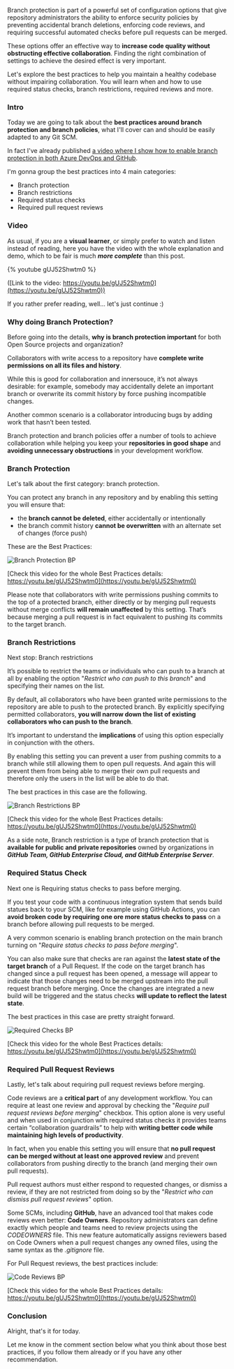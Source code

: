 Branch protection is part of a powerful set of configuration options that give repository administrators the ability to enforce security policies by preventing accidental branch deletions, enforcing code reviews, and requiring successful automated checks before pull requests can be merged.

These options offer an effective way to __increase code quality without obstructing effective collaboration__. Finding the right combination of settings to achieve the desired effect is very important.

Let's explore the best practices to help you maintain a healthy codebase without impairing collaboration. You will learn when and how to use required status checks, branch restrictions, required reviews and more.

### Intro

Today we are going to talk about the __best practices around branch protection and branch policies__, what I'll cover can and should be easily adapted to any Git SCM.

In fact I've already published [a video where I show how to enable branch protection in both Azure DevOps and GitHub](https://youtu.be/Y6YUHG8Es-Y).

I'm gonna group the best practices into 4 main categories:

- Branch protection
- Branch restrictions
- Required status checks
- Required pull request reviews

### Video

As usual, if you are a __visual learner__, or simply prefer to watch and listen instead of reading, here you have the video with the whole explanation and demo, which to be fair is much ___more complete___ than this post.

{% youtube gUJ52Shwtm0 %}

([Link to the video: https://youtu.be/gUJ52Shwtm0](https://youtu.be/gUJ52Shwtm0))

If you rather prefer reading, well... let's just continue :)

### Why doing Branch Protection?

Before going into the details, __why is branch protection important__ for both Open Source projects and organization?

Collaborators with write access to a repository have __complete write permissions on all its files and history__. 

While this is good for collaboration and innersouce, it’s not always desirable: for example, somebody may accidentally delete an important branch or overwrite its commit history by force pushing incompatible changes.

Another common scenario is a collaborator introducing bugs by adding work that hasn’t been tested.

Branch protection and branch policies offer a number of tools to achieve collaboration while helping you keep your __repositories in good shape__ and __avoiding unnecessary obstructions__ in your development workflow.

### Branch Protection

Let's talk about the first category: branch protection.

You can protect any branch in any repository and by enabling this setting you will ensure that:

- the __branch cannot be deleted__, either accidentally or intentionally
- the branch commit history __cannot be overwritten__ with an alternate set of changes (force push)

These are the Best Practices:

![Branch Protection BP](https://dev-to-uploads.s3.amazonaws.com/i/09kcugb35zq2xzyxzqw1.png)

[Check this video for the whole Best Practices details: https://youtu.be/gUJ52Shwtm0](https://youtu.be/gUJ52Shwtm0)

Please note that collaborators with write permissions pushing commits to the top of a protected branch, either directly or by merging pull requests without merge conflicts __will remain unaffected__ by this setting. That’s because merging a pull request is in fact equivalent to pushing its commits to the target branch.

### Branch Restrictions

Next stop: Branch restrictions

It’s possible to restrict the teams or individuals who can push to a branch at all by enabling the option "_Restrict who can push to this branch_" and specifying their names on the list.

By default, all collaborators who have been granted write permissions to the repository are able to push to the protected branch. By explicitly specifying permitted collaborators, __you will narrow down the list of existing collaborators who can push to the branch__.

It’s important to understand the __implications__ of using this option especially in conjunction with the others.

By enabling this setting you can prevent a user from pushing commits to a branch while still allowing them to open pull requests. And again this will prevent them from being able to merge their own pull requests and therefore only the users in the list will be able to do that.

The best practices in this case are the following.

![Branch Restrictions BP](https://dev-to-uploads.s3.amazonaws.com/i/clmp0d8xcy3f3uwhxcpe.png)

[Check this video for the whole Best Practices details: https://youtu.be/gUJ52Shwtm0](https://youtu.be/gUJ52Shwtm0)

As a side note, Branch restriction is a type of branch protection that is __available for public and private repositories__ owned by organizations in ___GitHub Team, GitHub Enterprise Cloud, and GitHub Enterprise Server___.

### Required Status Check

Next one is Requiring status checks to pass before merging.

If you test your code with a continuous integration system that sends build statues back to your SCM, like for example using GitHub Actions, you can __avoid broken code by requiring one ore more status checks to pass__ on a branch before allowing pull requests to be merged.

A very common scenario is enabling branch protection on the main branch turning on "_Require status checks to pass before merging_".

You can also make sure that checks are ran against the __latest state of the target branch__ of a Pull Request. If the code on the target branch has changed since a pull request has been opened, a message will appear to indicate that those changes need to be merged upstream into the pull request branch before merging. Once the changes are integrated a new build will be triggered and the status checks __will update to reflect the latest state__.

The best practices in this case are pretty straight forward.

![Required Checks BP](https://dev-to-uploads.s3.amazonaws.com/i/zt7gzgatob8frddb9upl.png)

[Check this video for the whole Best Practices details: https://youtu.be/gUJ52Shwtm0](https://youtu.be/gUJ52Shwtm0)

### Required Pull Request Reviews

Lastly, let's talk about requiring pull request reviews before merging.

Code reviews are a __critical part__ of any development workflow. You can require at least one review and approval by checking the "_Require pull request reviews before merging_" checkbox. This option alone is very useful and when used in conjunction with required status checks it provides teams certain “collaboration guardrails” to help with __writing better code while maintaining high levels of productivity__.

In fact, when you enable this setting you will ensure that __no pull request can be merged without at least one approved review__ and prevent collaborators from pushing directly to the branch (and merging their own pull requests).

Pull request authors must either respond to requested changes, or dismiss a review, if they are not restricted from doing so by the "_Restrict who can dismiss pull request reviews_" option.

Some SCMs, including __GitHub__, have an advanced tool that makes code reviews even better: __Code Owners__. Repository administrators can define exactly which people and teams need to review projects using the _CODEOWNERS_ file. This new feature automatically assigns reviewers based on Code Owners when a pull request changes any owned files, using the same syntax as the _.gitignore_ file.

For Pull Request reviews, the best practices include:

![Code Reviews BP](https://dev-to-uploads.s3.amazonaws.com/i/tj548auve61n3bwkxth5.png)

[Check this video for the whole Best Practices details: https://youtu.be/gUJ52Shwtm0](https://youtu.be/gUJ52Shwtm0)

### Conclusion

Alright, that's it for today.

Let me know in the comment section below what you think about those best practices, if you follow them already or if you have any other recommendation.
